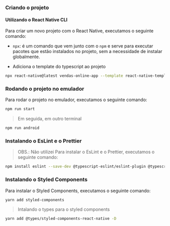 ### Criando o projeto


#### Utilizando o React Native CLI

Para criar um novo projeto com o React Native, executamos o seguinte comando:
  - `npx`: é um comando que vem junto com o `npm` e serve para executar pacotes que estão instalados no projeto, sem a necessidade de instalar globalmente.

  - Adiciona o template do typescript ao projeto
```bash
npx react-native@latest vendas-online-app --template react-native-template-typescript
```


### Rodando o projeto no emulador

Para rodar o projeto no emulador, executamos o seguinte comando:
```bash
npm run start
```

> Em seguida, em outro terminal
```bash
npm run android
```


### Instalando o EsLint e o Prettier
> OBS.: Não utilizei
Para instalar o EsLint e o Prettier, executamos o seguinte comando:
```bash
npm install eslint --save-dev @typescript-eslint/eslint-plugin @typescript-eslint/parser eslint eslint-config-prettier eslint-plugin-import eslint-plugin-prettier eslint-plugin-react eslint-plugin-simple-import-sort pre-commit prettier
```

### Instalando o Styled Components

Para instalar o Styled Components, executamos o seguinte comando:
```bash
yarn add styled-components
```
> Intalando o types para o styled components
```bash
yarn add @types/styled-components-react-native -D
```

